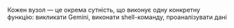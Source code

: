 Кожен вузол — це окрема сутність, що виконує одну конкретну функцію: викликати Gemini, виконати shell-команду, проаналізувати дані